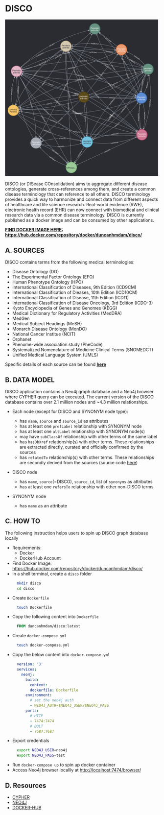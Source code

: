 # DISCO
<img src="psoriatic_arthritis.png" width="500"/>

DISCO (or DISease COnsolidation) aims to aggregate different disease ontologies, generate cross-references among them, and create a common disease terminology that can reference to all others. DISCO terminology provides a quick way to harmonize and connect data from different aspects of healthcare and life science research. Real-world evidence (RWE), electronic health record (EHR) can now connect with biomedical and clinical research data via a common disease terminology. DISCO is currently published as a docker image and can be consumed by other applications. 

<b><u>FIND DOCKER IMAGE HERE: https://hub.docker.com/repository/docker/duncanhmdam/disco/</u></b>

## A. SOURCES

DISCO contains terms from the following medical terminologies:
- Disease Ontology (DO)
- The Experimental Factor Ontology (EFO)
- Human Phenotype Ontology (HPO)
- International Classification of Diseases, 9th Edition (ICD9CM)
- International Classification of Dieases, 10th Edition (ICD10CM)
- International Classification of Disease, 11th Edition (ICD11)
- International Classification of Disease Oncology, 3rd Edition (ICDO-3)
- Kyoto Encyclopedia of Genes and Genomes (KEGG)
- Medical Dictionary for Regulatory Activities (MedDRA)
- MedGen
- Medical Subject Headings (MeSH)
- Monarch Disease Ontology (MonDO)
- National Cancer Institue (NCIT)
- Orphanet 
- Phenome-wide association study (PheCode)
- Systematized Nomenclature of Medicine Clinical Terms (SNOMEDCT)
- Unified Medical Language System (UMLS)

Specific details of each source can be found <u><b>[here](./resources/source_urls.md)</b></u>

## B. DATA MODEL

DISCO application contains a Neo4j graph database and a Neo4j browser where CYPHER query can be executed. The current version of the DISCO database contains over 2.1 million nodes and ~4.3 million relationships. 

- Each node (except for DISCO and SYNONYM node type): 
  - has `name`, `source` and `source_id` as attributes
  - has at least one `prefLabel` relationship with SYNONYM node
  - has at least one `altLabel` relationship with SYNONYM node(s)
  - may have `subClassOf` relationship with other terms of the same label
  - has `hasDbXref` relationship(s) with other terms. These relationships are extracted directly, curated and officially confirmed by the sources
  - has `relatedTo` relationship(s) with other terms. These relationships are secondly derived from the sources (source code [here](./src/knowledge_graph/stage_2/stage_relatedTo_rel.clj))

- DISCO node
  - has `name`, `source`(=DISCO), `source_id`, list of `synonyms` as attributes
  - has at least one `refersTo` relationship with other non-DISCO terms

- SYNONYM node
  - has `name` as an attribute

## C. HOW TO
The following instruction helps users to spin up DISCO graph database locally

- Requirements:
  - Docker
  - DockerHub Account
- Find Docker Image: <https://hub.docker.com/repository/docker/duncanhmdam/disco/>
- In a shell terminal, create a `disco` folder
  ```sh
    mkdir disco
    cd disco
  ```
- Create `Dockerfile`
  ```sh
    touch Dockerfile
  ```
- Copy the following content into `Dockerfile`
  ```dockerfile
    FROM duncanhmdam/disco:latest
  ```
- Create `docker-compose.yml`
  ```sh
    touch docker-compose.yml
  ```
- Copy the below content into `docker-compose.yml`
  ```yaml
    version: '3'
    services:
      neo4j:
        build:
          context: .
          dockerfile: Dockerfile
        environment:
          # set the neo4j auth
          - NEO4J_AUTH=$NEO4J_USER/$NEO4J_PASS
        ports:
          # HTTP
          - 7474:7474
          # BOLT
          - 7687:7687
  ```
- Export credentials
  ```sh
    export NEO4J_USER=neo4j
    export NEO4J_PASS=test
  ```
- Run `docker-compose up` to spin up docker container
- Access Neo4j browser locallly at <http://localhost:7474/browser/>

## D. Resources
- [CYPHER](https://neo4j.com/developer/cypher/)
- [NEO4J](https://neo4j.com/)
- [DOCKER-HUB](https://hub.docker.com/repository/docker/duncanhmdam/disco/)
